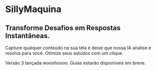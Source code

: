 # SillyMaquina

## Transforme Desafios em Respostas Instantâneas.

Capture qualquer conteúdo na sua tela e deixe que nossa IA analise e resolva para você. Otimize seus estudos com um clique.

Versão 3 lançada wooohoooo.
Guias estarão disponíveis em breve.